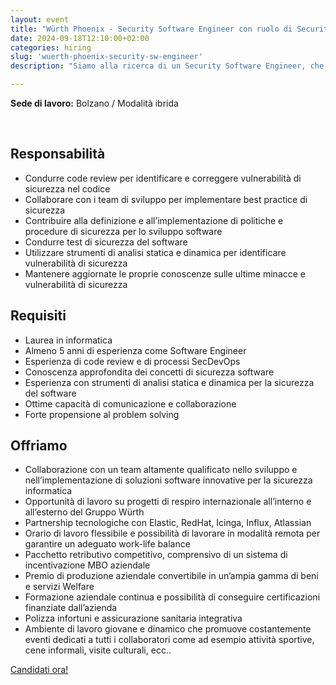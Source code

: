 ```yaml
---
layout: event
title: "Würth Phoenix - Security Software Engineer con ruolo di Security Champion"
date: 2024-09-18T12:10:00+02:00
categories: hiring
slug: 'wuerth-phoenix-security-sw-engineer'
description: "Siamo alla ricerca di un Security Software Engineer, che possa svolgere un ruolo fondamentale nella protezione dei nostri sistemi e dati dalle minacce informatiche sempre più sofisticate, con la responsabilità, quindi, di integrare la sicurezza nel processo di sviluppo software."

---
```


**Sede di lavoro:** Bolzano / Modalità ibrida<br>

<br>

## Responsabilità
- Condurre code review per identificare e correggere vulnerabilità di sicurezza nel codice
- Collaborare con i team di sviluppo per implementare best practice di sicurezza
- Contribuire alla definizione e all’implementazione di politiche e procedure di sicurezza per lo sviluppo software
- Condurre test di sicurezza del software
- Utilizzare strumenti di analisi statica e dinamica per identificare vulnerabilità di sicurezza
- Mantenere aggiornate le proprie conoscenze sulle ultime minacce e vulnerabilità di sicurezza

## Requisiti
- Laurea in informatica
- Almeno 5 anni di esperienza come Software Engineer
- Esperienza di code review e di processi SecDevOps
- Conoscenza approfondita dei concetti di sicurezza software
- Esperienza con strumenti di analisi statica e dinamica per la sicurezza del software
- Ottime capacità di comunicazione e collaborazione
- Forte propensione al problem solving

## Offriamo
- Collaborazione con un team altamente qualificato nello sviluppo e nell’implementazione di soluzioni software innovative per la sicurezza informatica
- Opportunità di lavoro su progetti di respiro internazionale all’interno e all’esterno del Gruppo Würth
- Partnership tecnologiche con Elastic, RedHat, Icinga, Influx, Atlassian
- Orario di lavoro flessibile e possibilità di lavorare in modalità remota per garantire un adeguato work-life balance
- Pacchetto retributivo competitivo, comprensivo di un sistema di incentivazione MBO aziendale
- Premio di produzione aziendale convertibile in un’ampia gamma di beni e servizi Welfare
- Formazione aziendale continua e possibilità di conseguire certificazioni finanziate dall’azienda
- Polizza infortuni e assicurazione sanitaria integrativa
- Ambiente di lavoro giovane e dinamico che promuove costantemente eventi dedicati a tutti i collaboratori come ad esempio attività sportive, cene informali, visite culturali, ecc..

<a class="btn btn-primary text-white btn-lg mt-3" target="_blank" href="https://www.wuerth-phoenix.com/job/security-software-engineer-con-ruolo-di-security-champion/">Candidati ora!</a>

